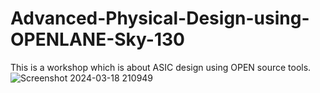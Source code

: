# Advanced-Physical-Design-using-OPENLANE-Sky-130
This is a workshop which is about ASIC design using OPEN source tools.
<br>
![Screenshot 2024-03-18 210949](https://github.com/VAANYA-SHARMA/Advanced-Physical-Design-using-OPENLANE-Sky-130/assets/163661889/71d7124e-3231-4bfe-b098-4305115bf99d)
